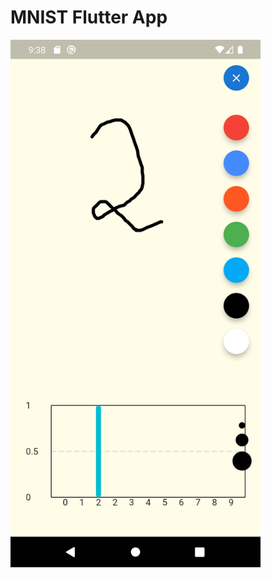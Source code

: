 # MNIST Flutter App

<img src="https://github.com/chekoduadarsh/MNISTFlutterApp/blob/main/images/MNIST_Results.png" alt="drawing" width="400"/>
